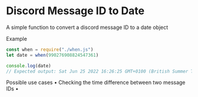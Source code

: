 # Discord Message ID to Date
A simple function to convert a discord message ID to a date object

Example
```js
const when = require("./when.js")
let date = when(990276908824547361)

console.log(date)
// Expected output: Sat Jun 25 2022 16:26:25 GMT+0100 (British Summer Time)
```

Possible use cases
 • Checking the time difference between two message IDs
 • 
